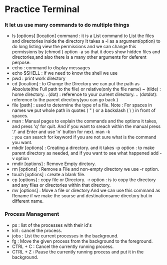 # Practice Terminal

### It let us use many commands to do multiple things
* ls [options] [location] command : it is a List command to List the files and directories inside the directory 
It takes a -l as a argument(option) to do long listing view the permissions and we can change this permissions by (chmod <permissions> <path>)
option -a so that it does show hidden files and directories,and also there is a many other arguments for deferent perpose.
* echo : command to display messages
* echo $SHELL : if we need to know the shell we use
* pwd : print work directory 
* cd [location] : to Change the Directory 
we can put the path as Absolute(the Full path to the file) or relative(only the file name)
~ (tilde) : home directory.
. (dot) : reference to your current directory. 
.. (dotdot): reference to the parent directory(you can go back )
* file [path] : used to determine the type of a file.
Note : For spaces in names we put whole path in quotes ( " ) or a backslash ( \ ) in front of spaces.
* man <command to look up> : Manual pages to explain the commands and the options it takes, and press 'q' for quit. And if you want to sreach within the manual press '/<term>' and Enter and use 'n' button for next.
  man -k <search term> : you can search for keyword if you are not sure what is the command you want.
* mkdir [options] <DirectoryName> : Creating a directory.
  and it takes -p option : to make parent directory as needed, and if you want to see what happened add -v option
 * rmdir [options] <Directory> : Remove Empty dirctory.
 * rm [options] <file> : Remove a File and non-empty directory we use -r option.
 * touch [options] <filename> : create a blank file.
 * cp [options] <source> <destination> : copy file or Directory.
  -r option : is to copy the directory and any files or directories within that directory.
 * mv [options] <source> <destination> : Move a file or directory.And we can use this command as Rename if we make the sourse and destinationsame directory but in different name.
 
 ### Process Management
  * ps : list of the processes with their id's 
  * kill <process id> : cancel the process.
  * jobs : List the current processes in the background.
  * fg <job number> : Move the given process from the background to the foreground.
  * CTRL + C : Cancel the currently running process.
  * CTRL + Z : Pause the currently running process and put it in the background.

  
